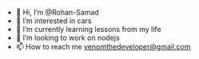 - 👋 Hi, I’m @Rohan-Samad
- 👀 I’m interested in cars
- 🌱 I’m currently learning lessons from my life
- 💞️ I’m looking to work on nodejs
- 📫 How to reach me venomthedeveloper@gmail.com

<!---
Rohan-Samad/Rohan-Samad is a ✨ special ✨ repository because its `README.md` (this file) appears on your GitHub profile.
You can click the Preview link to take a look at your changes.
--->
